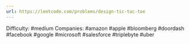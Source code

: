 ```yaml
---
url: https://leetcode.com/problems/design-tic-tac-toe
---
```


Difficulty: #medium
Companies: #amazon #apple #bloomberg #doordash #facebook #google #microsoft #salesforce #triplebyte #uber